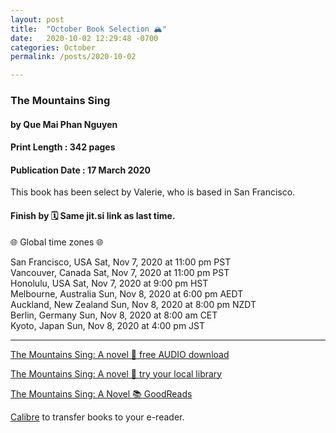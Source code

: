 ```yaml
---
layout: post
title:  "October Book Selection 🏔"
date:   2020-10-02 12:29:48 -0700
categories: October
permalink: /posts/2020-10-02

---
```


### The Mountains Sing
#### by Que Mai Phan Nguyen
#### Print Length : 342 pages
#### Publication Date :  17 March 2020

This book has been select by Valerie, who is based in San Francisco.

#### Finish by 🗓️ Same jit.si link as last time. 

🌐 Global time zones 🌐

San Francisco, USA       Sat, Nov 7, 2020 at 11:00 pm PST    
Vancouver, Canada        Sat, Nov 7, 2020 at 11:00 pm PST    
Honolulu, USA            Sat, Nov 7, 2020 at 9:00 pm HST     
Melbourne, Australia     Sun, Nov 8, 2020 at 6:00 pm AEDT    
Auckland, New Zealand    Sun, Nov 8, 2020 at 8:00 pm NZDT    
Berlin, Germany          Sun, Nov 8, 2020 at 8:00 am CET     
Kyoto, Japan             Sun, Nov 8, 2020 at 4:00 pm JST     

---

[The Mountains Sing: A novel 🔗 free AUDIO download](https://audiboi.com/book/the-mountains-sing/)

[The Mountains Sing: A novel 🔗  try your local library](https://www.overdrive.com/media/4906046/the-mountains-sing)

[The Mountains Sing: A Novel 📚 GoodReads](https://www.goodreads.com/book/show/49631287-the-mountains-sing)

[Calibre](https://calibre-ebook.com/) to transfer books to your e-reader.
